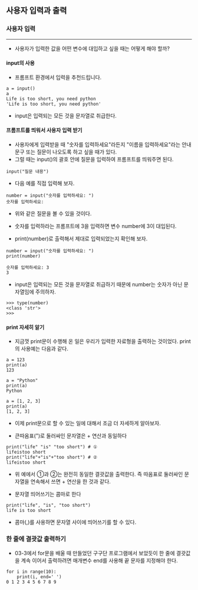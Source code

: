 ## 사용자 입력과 출력

### 사용자 입력
---
- 사용자가 입력한 값을 어떤 변수에 대입하고 싶을 때는 어떻게 해야 할까?

#### input의 사용
- 프롬프트 환경에서 입력을 추천드립니다.
```
a = input()
a
Life is too short, you need python
'Life is too short, you need python'
```
- input은 입력되는 모든 것을 문자열로 취급한다.

#### 프롬프트를 띄워서 사용자 입력 받기
- 사용자에게 입력받을 때 "숫자를 입력하세요"라든지 "이름을 입력하세요"라는 안내 문구 또는 질문이 나오도록 하고 싶을 때가 있다. 
- 그럴 때는 input()의 괄호 안에 질문을 입력하여 프롬프트를 띄워주면 된다.
```
input("질문 내용")
```
- 다음 예를 직접 입력해 보자.
```
number = input("숫자를 입력하세요: ")
숫자를 입력하세요:
```
- 위와 같은 질문을 볼 수 있을 것이다.

- 숫자를 입력하라는 프롬프트에 3을 입력하면 변수 number에 3이 대입된다. 
- print(number)로 출력해서 제대로 입력되었는지 확인해 보자.

```
number = input("숫자를 입력하세요: ")
print(number)

숫자를 입력하세요: 3
3

```
- input은 입력되는 모든 것을 문자열로 취급하기 때문에 number는 숫자가 아닌 문자열임에 주의하자.
```
>>> type(number)
<class 'str'>
>>>
```
#### print 자세히 알기
- 지금껏 print문이 수행해 온 일은 우리가 입력한 자료형을 출력하는 것이었다. print의 사용예는 다음과 같다.

```
a = 123
print(a)
123

a = "Python"
print(a)
Python

a = [1, 2, 3]
print(a)
[1, 2, 3]
```
- 이제 print문으로 할 수 있는 일에 대해서 조금 더 자세하게 알아보자.

- 큰따옴표(")로 둘러싸인 문자열은 + 연산과 동일하다
```
print("life" "is" "too short") # ①
lifeistoo short
print("life"+"is"+"too short") # ②
lifeistoo short
```
- 위 예에서 ①과 ②는 완전히 동일한 결괏값을 출력한다. 즉 따옴표로 둘러싸인 문자열을 연속해서 쓰면 + 연산을 한 것과 같다.

- 문자열 띄어쓰기는 콤마로 한다
```
print("life", "is", "too short")
life is too short
```
- 콤마(,)를 사용하면 문자열 사이에 띄어쓰기를 할 수 있다.

### 한 줄에 결괏값 출력하기
- 03-3에서 for문을 배울 때 만들었던 구구단 프로그램에서 보았듯이 한 줄에 결괏값을 계속 이어서 출력하려면 매개변수 end를 사용해 끝 문자를 지정해야 한다.
```
for i in range(10):
    print(i, end=' ')
0 1 2 3 4 5 6 7 8 9
```